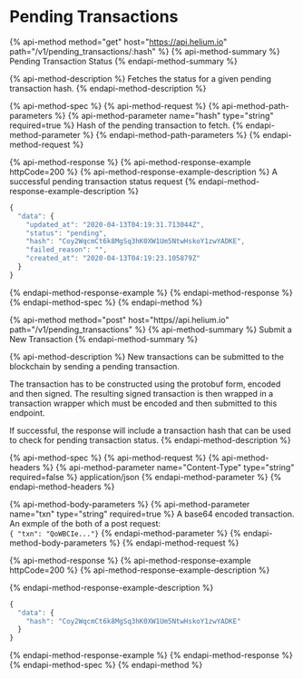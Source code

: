 # Pending Transactions

{% api-method method="get" host="https://api.helium.io" path="/v1/pending\_transactions/:hash" %}
{% api-method-summary %}
Pending Transaction Status
{% endapi-method-summary %}

{% api-method-description %}
Fetches the status for a given pending transaction hash.
{% endapi-method-description %}

{% api-method-spec %}
{% api-method-request %}
{% api-method-path-parameters %}
{% api-method-parameter name="hash" type="string" required=true %}
Hash of the pending transaction to fetch. 
{% endapi-method-parameter %}
{% endapi-method-path-parameters %}
{% endapi-method-request %}

{% api-method-response %}
{% api-method-response-example httpCode=200 %}
{% api-method-response-example-description %}
A successful pending transaction status request
{% endapi-method-response-example-description %}

```javascript
{
  "data": {
    "updated_at": "2020-04-13T04:19:31.713044Z",
    "status": "pending",
    "hash": "Coy2WqcmCt6k8MgSq3hK0XW1Um5NtwHskoY1zwYADKE",
    "failed_reason": "",
    "created_at": "2020-04-13T04:19:23.105879Z"
  }
}
```
{% endapi-method-response-example %}
{% endapi-method-response %}
{% endapi-method-spec %}
{% endapi-method %}

{% api-method method="post" host="https//api.helium.io" path="/v1/pending\_transactions" %}
{% api-method-summary %}
Submit a New Transaction
{% endapi-method-summary %}

{% api-method-description %}
New transactions can be submitted to the blockchain by sending a pending transaction.  
  
The transaction has to be constructed using the protobuf form, encoded and then signed. The resulting signed transaction is then wrapped in a transaction wrapper which must be encoded and then submitted to this endpoint.  
  
If successful, the response will include a transaction hash that can be used to check for pending transaction status.
{% endapi-method-description %}

{% api-method-spec %}
{% api-method-request %}
{% api-method-headers %}
{% api-method-parameter name="Content-Type" type="string" required=false %}
application/json
{% endapi-method-parameter %}
{% endapi-method-headers %}

{% api-method-body-parameters %}
{% api-method-parameter name="txn" type="string" required=true %}
A base64 encoded transaction. An exmple of the both of a post  request:   
`{ "txn": "QoWBCIe..."}`
{% endapi-method-parameter %}
{% endapi-method-body-parameters %}
{% endapi-method-request %}

{% api-method-response %}
{% api-method-response-example httpCode=200 %}
{% api-method-response-example-description %}

{% endapi-method-response-example-description %}

```javascript
{
  "data": {
    "hash": "Coy2WqcmCt6k8MgSq3hK0XW1Um5NtwHskoY1zwYADKE"
  }
}
```
{% endapi-method-response-example %}
{% endapi-method-response %}
{% endapi-method-spec %}
{% endapi-method %}



